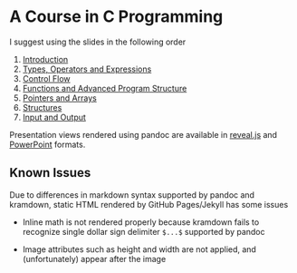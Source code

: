 # A Course in C Programming

I suggest using the slides in the following order

1. [Introduction](introduction.md)
2. [Types, Operators and Expressions](types-operators-expressions.md)
3. [Control Flow](control-flow.md)
4. [Functions and Advanced Program Structure](functions-advanced-program-structure.md)
5. [Pointers and Arrays](pointers-arrays.md)
6. [Structures](structures.md)
7. [Input and Output](input-output.md)

Presentation views rendered using pandoc are available in [reveal.js](slides.html) and [PowerPoint](slides.pptx) formats.

## Known Issues

Due to differences in markdown syntax supported by pandoc and kramdown, static HTML rendered by GitHub Pages/Jekyll has some issues

- Inline math is not rendered properly because kramdown fails to recognize single dollar sign delimiter `$...$` supported by pandoc

- Image attributes such as height and width are not applied, and (unfortunately) appear after the image
